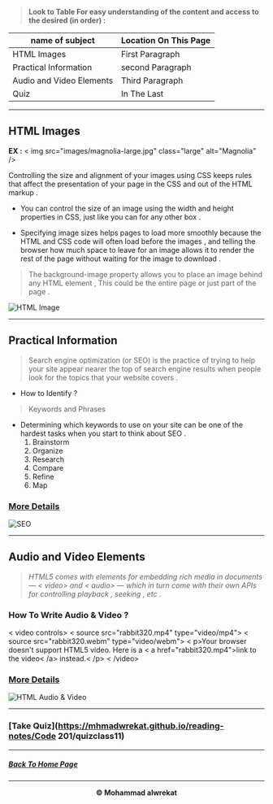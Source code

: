 > **Look to Table For easy understanding of the content and access to the desired (in order) :**

|name of subject      | Location On This Page|
|---------------------|---------------------|
|HTML Images|First Paragraph|
|Practical Information|second Paragraph|
|Audio and Video Elements|Third Paragraph|
|Quiz|In The Last|

---
## HTML Images 
**EX :** < img src="images/magnolia-large.jpg"
class="large" alt="Magnolia" />

Controlling the size and alignment of your images using CSS keeps rules that affect the presentation of your page in the CSS and out of the HTML markup .

* You can control the size of an image using the width and height properties in CSS, just like you can for any other box .

* Specifying image sizes helps pages to load more smoothly because the HTML and CSS code will often load before the images , and telling the browser how much space to leave for an image allows it to render the rest of the page without waiting for the image to download .

> The background-image property allows you to place an image behind any HTML element , This could be the entire page or just part of the page .


![HTML Image](https://elzero.org/wp-content/uploads/2019/06/learn-html4.png)

---
## Practical Information
> Search engine optimization (or SEO) is the practice of trying to help your site appear nearer the top of search engine results when people look for the topics that your website covers .

* How to Identify ?
> Keywords and Phrases

* Determining which keywords to use on your site can be one of the hardest tasks when you start to think about SEO .
  1. Brainstorm
  2. Organize
  3. Research
  4. Compare
  5. Refine
  6. Map

### [More Details](https://ar.wikipedia.org/wiki/%D8%AA%D8%AD%D8%B3%D9%8A%D9%86_%D9%85%D8%AD%D8%B1%D9%83%D8%A7%D8%AA_%D8%A7%D9%84%D8%A8%D8%AD%D8%AB)

![SEO](https://www.ashahada.com/wp-content/uploads/2020/06/1-%D8%B3%D9%8A%D9%88-seo.png)


---
## Audio and Video Elements
> *HTML5 comes with elements for embedding rich media in documents — < video> and < audio> — which in turn come with their own APIs for controlling playback , seeking , etc .*

### How To Write Audio & Video ?
< video controls>
  < source src="rabbit320.mp4" type="video/mp4">
  < source src="rabbit320.webm" type="video/webm">
  < p>Your browser doesn't support HTML5 video. Here is a < a href="rabbit320.mp4">link to the video< /a> instead.< /p>
  < /video>

### [More Details](https://developer.mozilla.org/en-US/docs/Learn/JavaScript/Client-side_web_APIs/Video_and_audio_APIs)

![HTML Audio & Video](https://www.w3docs.com/uploads/media/book_gallery/0001/04/6b0e1d1db1f19988b8b59c5f0cf69d1d21f355ae.png)

---
### [Take Quiz](https://mhmadwrekat.github.io/reading-notes/Code 201/quizclass11)

---
##### [Back To Home Page](https://mhmadwrekat.github.io/reading-notes)


---
<b>
<p align="center">
© Mohammad alwrekat
</p>
